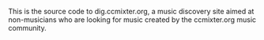 This is the source code to dig.ccmixter.org, a music discovery site aimed at non-musicians who are looking for music created by the ccmixter.org music community.